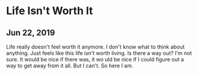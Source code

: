 # Life Isn't Worth It
## Jun 22, 2019

Life really doesn't feel worth it anymore. I don't know what to think about anything.
Just feels like this life isn't worth living. Is there a way out? I'm not sure. It
would be nice if there was, it wo uld be nice if I could figure out a way to get
away from it all. But I can't. So here I am.
